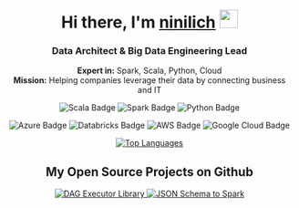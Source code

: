 <h1 align="center">Hi there, I'm <a href="https://github.com/ninilich">ninilich</a> 
<img src="https://github.com/blackcater/blackcater/raw/main/images/Hi.gif" height="32"/></h1>

<h3 align="center">Data Architect & Big Data Engineering Lead</h3>
<p align="center">
    <strong>Expert in:</strong> Spark, Scala, Python, Cloud<br>
    <strong>Mission:</strong> Helping companies leverage their data by connecting business and IT
</p>

<p align="center">
    <img src="https://img.shields.io/badge/scala-%23DC322F.svg?style=for-the-badge&logo=scala&logoColor=white" alt="Scala Badge"/>
    <img src="https://img.shields.io/badge/spark-3670A0?style=for-the-badge&logo=spark&logoColor=ffdd54" alt="Spark Badge"/>
    <img src="https://img.shields.io/badge/python-3670A0?style=for-the-badge&logo=python&logoColor=ffdd54" alt="Python Badge"/>
</p>

<p align="center">
    <img src="https://img.shields.io/badge/Azure-0078D4?style=for-the-badge&logo=microsoftazure&logoColor=white" alt="Azure Badge"/>
    <img src="https://img.shields.io/badge/Databricks-FF8C00?style=for-the-badge&logo=databricks&logoColor=white" alt="Databricks Badge"/>
    <img src="https://img.shields.io/badge/AWS-232F3E?style=for-the-badge&logo=amazonaws&logoColor=white" alt="AWS Badge"/>
    <img src="https://img.shields.io/badge/Google%20Cloud-4285F4?style=for-the-badge&logo=googlecloud&logoColor=white" alt="Google Cloud Badge"/>
</p>


<p align="center">
    <a href="https://github.com/ninilich">
        <img src="https://github-readme-stats.vercel.app/api/top-langs/?username=ninilich&layout=compact" alt="Top Languages"/>
    </a>
</p>

<h2 align="center">My Open Source Projects on Github</h2>
<p align="center">
<p align="center">
<p align="center">
    <a href="https://github.com/ninilich/dag-executor-lib" target="_blank">
        <img src="https://img.shields.io/badge/DAG_Executor_Library-4CAF50?style=for-the-badge&logo=github&logoColor=white" alt="DAG Executor Library"/>
    </a>
    <a href="https://github.com/ninilich/json-schema-to-spark" target="_blank">
        <img src="https://img.shields.io/badge/JSON_Schema_to_Spark-2196F3?style=for-the-badge&logo=github&logoColor=white" alt="JSON Schema to Spark"/>
    </a>
</p>

</p>

</p>


<!--
**ninilich/ninilich** is a ✨ _special_ ✨ repository because its `README.md` (this file) appears on your GitHub profile.

Here are some ideas to get you started:

- 🔭 I’m currently working on ...
- 🌱 I’m currently learning ...
- 👯 I’m looking to collaborate on ...
- 🤔 I’m looking for help with ...
- 💬 Ask me about ...
- 📫 How to reach me: ...
- 😄 Pronouns: ...
- ⚡ Fun fact: ...
-->
